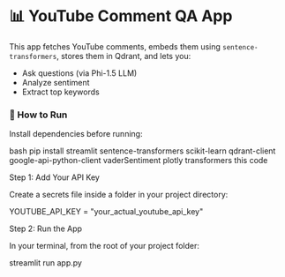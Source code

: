 # 📊 YouTube Comment QA App

This app fetches YouTube comments, embeds them using `sentence-transformers`, stores them in Qdrant, and lets you:

- Ask questions (via Phi-1.5 LLM)
- Analyze sentiment
- Extract top keywords

### 🚀 How to Run

Install dependencies before running:

bash
pip install streamlit sentence-transformers scikit-learn qdrant-client \
    google-api-python-client vaderSentiment plotly transformers
this code


Step 1: Add Your API Key


Create a secrets file inside a folder in your project directory:

YOUTUBE_API_KEY = "your_actual_youtube_api_key"

Step 2: Run the App


In your terminal, from the root of your project folder:


streamlit run app.py




